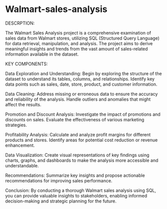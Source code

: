# Walmart-sales-analysis
DESCRPTION:

The Walmart Sales Analysis project is a comprehensive examination of sales data from Walmart stores, utilizing SQL (Structured Query Language) for data retrieval, manipulation, and analysis. The project aims to derive meaningful insights and trends from the vast amount of sales-related information available in the dataset.


KEY COMPONENTS:

Data Exploration and Understanding:
Begin by exploring the structure of the dataset to understand its tables, columns, and relationships.
Identify key data points such as sales, date, store, product, and customer information.

Data Cleaning:
Address missing or erroneous data to ensure the accuracy and reliability of the analysis.
Handle outliers and anomalies that might affect the results.

Promotion and Discount Analysis:
Investigate the impact of promotions and discounts on sales.
Evaluate the effectiveness of various marketing strategies.

Profitability Analysis:
Calculate and analyze profit margins for different products and stores.
Identify areas for potential cost reduction or revenue enhancement.

Data Visualization:
Create visual representations of key findings using charts, graphs, and dashboards to make the analysis more accessible and understandable.

Recommendations:
Summarize key insights and propose actionable recommendations for improving sales performance.

Conclusion:
By conducting a thorough Walmart sales analysis using SQL, you can provide valuable insights to stakeholders, enabling informed decision-making and strategic planning for the future.
